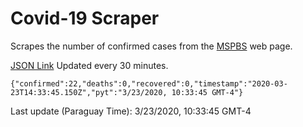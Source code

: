 # Covid-19 Scraper

Scrapes the number of confirmed cases from the [MSPBS](https://www.mspbs.gov.py/covid-19.php) web page.

[JSON Link](https://jmayalag.github.io/covid19-scrape/cases.json)
Updated every 30 minutes.
```
{"confirmed":22,"deaths":0,"recovered":0,"timestamp":"2020-03-23T14:33:45.150Z","pyt":"3/23/2020, 10:33:45 GMT-4"}
```
Last update (Paraguay Time): 3/23/2020, 10:33:45 GMT-4